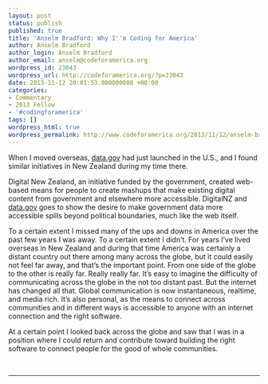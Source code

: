 ```yaml
---
layout: post
status: publish
published: true
title: 'Anselm Bradford: Why I''m Coding for America'
author: Anselm Bradford
author_login: Anselm Bradford
author_email: anselm@codeforamerica.org
wordpress_id: 23043
wordpress_url: http://codeforamerica.org/?p=23043
date: 2013-11-12 20:01:53.000000000 +00:00
categories:
- Commentary
- 2013 Fellow
- '#codingforamerica'
tags: []
wordpress_html: true
wordpress_permalink: http://www.codeforamerica.org/2013/11/12/anselm-bradford-why-im-coding-for-america/
---
```


<p dir="ltr">When I moved overseas, <a href="http://data.gov/">data.gov</a> had just launched in the U.S., and I found similar initiatives in New Zealand during my time there.</p>
<p dir="ltr">Digital New Zealand, an initiative funded by the government, created web-based means for people to create mashups that make existing digital content from government and elsewhere more accessible. DigitalNZ and <a href="http://data.gov/">data.gov</a> goes to show the desire to make government data more accessible spills beyond political boundaries, much like the web itself.</p>
<p>To a certain extent I missed many of the ups and downs in America over the past few years I was away. To a certain extent I didn’t. For years I’ve lived overseas in New Zealand and during that time America was certainly a distant country out there among many across the globe, but it could easily not feel far away, and that’s the important point. From one side of the globe to the other is really far. Really really far. It’s easy to imagine the difficulty of communicating across the globe in the not too distant past. But the internet has changed all that. Global communication is now instantaneous, realtime, and media rich. It’s also personal, as the means to connect across communities and in different ways is accessible to anyone with an internet connection and the right software.</p>
<p>At a certain point I looked back across the globe and saw that I was in a position where I could return and contribute toward building the right software to connect people for the good of whole communities. <strong><br/>
</strong></p>
<p> </p>
<hr/>
 